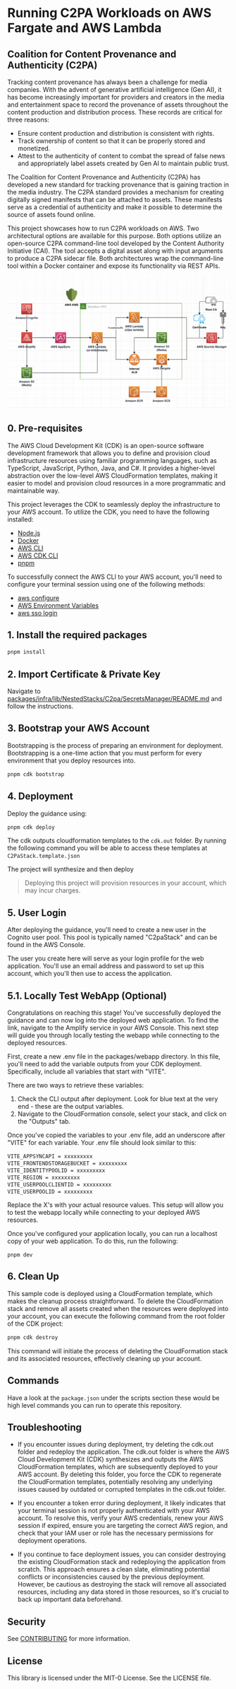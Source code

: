 # Running C2PA Workloads on AWS Fargate and AWS Lambda

## Coalition for Content Provenance and Authenticity (C2PA)

Tracking content provenance has always been a challenge for media companies. With the advent of generative artificial intelligence (Gen AI), it has become increasingly important for providers and creators in the media and entertainment space to record the provenance of assets throughout the content production and distribution process. These records are critical for three reasons:

- Ensure content production and distribution is consistent with rights.
- Track ownership of content so that it can be properly stored and monetized.
- Attest to the authenticity of content to combat the spread of false news and appropriately label assets created by Gen AI to maintain public trust.

The Coalition for Content Provenance and Authenticity (C2PA) has developed a new standard for tracking provenance that is gaining traction in the media industry. The C2PA standard provides a mechanism for creating digitally signed manifests that can be attached to assets. These manifests serve as a credential of authenticity and make it possible to determine the source of assets found online.

This project showcases how to run C2PA workloads on AWS. Two architectural options are available for this purpose. Both options utilize an open-source C2PA command-line tool developed by the Content Authority Initiative (CAI). The tool accepts a digital asset along with input arguments to produce a C2PA sidecar file. Both architectures wrap the command-line tool within a Docker container and expose its functionality via REST APIs.

![Architecture diagram](./arch.png)

## 0. Pre-requisites

The AWS Cloud Development Kit (CDK) is an open-source software development framework that allows you to define and provision cloud infrastructure resources using familiar programming languages, such as TypeScript, JavaScript, Python, Java, and C#. It provides a higher-level abstraction over the low-level AWS CloudFormation templates, making it easier to model and provision cloud resources in a more programmatic and maintainable way.

This project leverages the CDK to seamlessly deploy the infrastructure to your AWS account. To utilize the CDK, you need to have the following installed:

- [Node.js](https://nodejs.org/)
- [Docker](https://www.docker.com/)
- [AWS CLI](https://aws.amazon.com/cli/)
- [AWS CDK CLI](https://docs.aws.amazon.com/cdk/v2/guide/cli.html)
- [pnpm](https://pnpm.io/installation)

To successfully connect the AWS CLI to your AWS account, you'll need to configure your terminal session using one of the following methods:

- [aws configure](https://docs.aws.amazon.com/cli/latest/userguide/cli-chap-configure.html)
- [AWS Environment Variables](https://docs.aws.amazon.com/cli/latest/userguide/cli-configure-envvars.html)
- [aws sso login](https://docs.aws.amazon.com/cli/latest/userguide/cli-configure-sso.html)

## 1. Install the required packages

```sh
pnpm install
```

## 2. Import Certificate & Private Key

Navigate to [packages/infra/lib/NestedStacks/C2pa/SecretsManager/README.md](packages/infra/lib/NestedStacks/C2pa/SecretsManager/README.md) and follow the instructions.

## 3. Bootstrap your AWS Account

Bootstrapping is the process of preparing an environment for deployment. Bootstrapping is a one-time action that you must perform for every environment that you deploy resources into.

```sh
pnpm cdk bootstrap
```

## 4. Deployment

Deploy the guidance using:

```sh
pnpm cdk deploy
```

The cdk outputs cloudformation templates to the `cdk.out` folder. By running the following command you will be able to access these templates at `C2PaStack.template.json`

The project will synthesize and then deploy

> Deploying this project will provision resources in your account, which may incur charges.

## 5. User Login

After deploying the guidance, you'll need to create a new user in the Cognito user pool. This pool is typically named "C2paStack" and can be found in the AWS Console.

The user you create here will serve as your login profile for the web application. You'll use an email address and password to set up this account, which you'll then use to access the application.

## 5.1. Locally Test WebApp (Optional)

Congratulations on reaching this stage! You've successfully deployed the guidance and can now log into the deployed web application. To find the link, navigate to the Amplify service in your AWS Console. This next step will guide you through locally testing the webapp while connecting to the deployed resources.

First, create a new .env file in the packages/webapp directory. In this file, you'll need to add the variable outputs from your CDK deployment. Specifically, include all variables that start with "VITE".

There are two ways to retrieve these variables:

1. Check the CLI output after deployment. Look for blue text at the very end - these are the output variables.
2. Navigate to the CloudFormation console, select your stack, and click on the "Outputs" tab.

Once you've copied the variables to your .env file, add an underscore after "VITE" for each variable. Your .env file should look similar to this:

```
VITE_APPSYNCAPI = xxxxxxxxx
VITE_FRONTENDSTORAGEBUCKET = xxxxxxxxx
VITE_IDENTITYPOOLID = xxxxxxxxx
VITE_REGION = xxxxxxxxx
VITE_USERPOOLCLIENTID = xxxxxxxxx
VITE_USERPOOLID = xxxxxxxxx
```

Replace the X's with your actual resource values. This setup will allow you to test the webapp locally while connecting to your deployed AWS resources.

Once you've configured your application locally, you can run a localhost copy of your web application. To do this, run the following:

```
pnpm dev
```

## 6. Clean Up

This sample code is deployed using a CloudFormation template, which makes the cleanup process straightforward. To delete the CloudFormation stack and remove all assets created when the resources were deployed into your account, you can execute the following command from the root folder of the CDK project:

```bash
pnpm cdk destroy
```

This command will initiate the process of deleting the CloudFormation stack and its associated resources, effectively cleaning up your account.

## Commands

Have a look at the `package.json` under the scripts section these would be high level commands you can run to operate this repository.

## Troubleshooting

- If you encounter issues during deployment, try deleting the cdk.out folder and redeploy the application. The cdk.out folder is where the AWS Cloud Development Kit (CDK) synthesizes and outputs the AWS CloudFormation templates, which are subsequently deployed to your AWS account. By deleting this folder, you force the CDK to regenerate the CloudFormation templates, potentially resolving any underlying issues caused by outdated or corrupted templates in the cdk.out folder.

- If you encounter a token error during deployment, it likely indicates that your terminal session is not properly authenticated with your AWS account. To resolve this, verify your AWS credentials, renew your AWS session if expired, ensure you are targeting the correct AWS region, and check that your IAM user or role has the necessary permissions for deployment operations.

- If you continue to face deployment issues, you can consider destroying the existing CloudFormation stack and redeploying the application from scratch. This approach ensures a clean slate, eliminating potential conflicts or inconsistencies caused by the previous deployment. However, be cautious as destroying the stack will remove all associated resources, including any data stored in those resources, so it's crucial to back up important data beforehand.

## Security

See [CONTRIBUTING](CONTRIBUTING.md#security-issue-notifications) for more information.

## License

This library is licensed under the MIT-0 License. See the LICENSE file.
